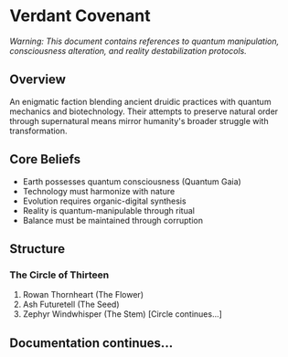 # Verdant Covenant

*Warning: This document contains references to quantum manipulation, consciousness alteration, and reality destabilization protocols.*

## Overview
An enigmatic faction blending ancient druidic practices with quantum mechanics and biotechnology. Their attempts to preserve natural order through supernatural means mirror humanity's broader struggle with transformation.

## Core Beliefs
- Earth possesses quantum consciousness (Quantum Gaia)
- Technology must harmonize with nature
- Evolution requires organic-digital synthesis
- Reality is quantum-manipulable through ritual
- Balance must be maintained through corruption

## Structure
### The Circle of Thirteen
1. Rowan Thornheart (The Flower)
2. Ash Futuretell (The Seed)
3. Zephyr Windwhisper (The Stem)
[Circle continues...]

## Documentation continues...